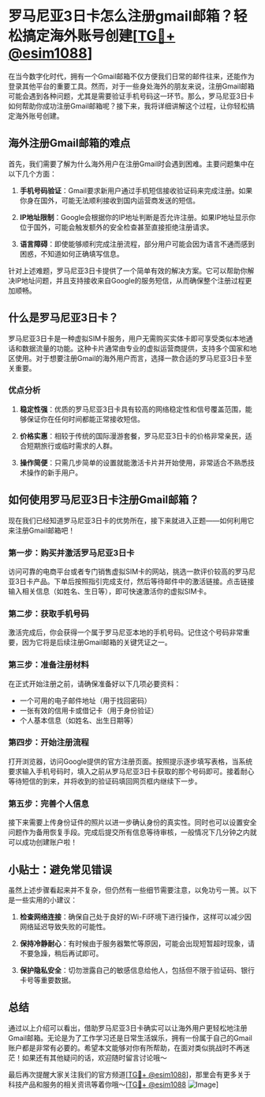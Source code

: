 # 罗马尼亚3日卡怎么注册gmail邮箱？轻松搞定海外账号创建[[TG💪+ @esim1088](https://t.me/s/esim1088)]

在当今数字化时代，拥有一个Gmail邮箱不仅方便我们日常的邮件往来，还能作为登录其他平台的重要工具。然而，对于一些身处海外的朋友来说，注册Gmail邮箱可能会遇到各种问题，尤其是需要验证手机号码这一环节。那么，罗马尼亚3日卡如何帮助你成功注册Gmail邮箱呢？接下来，我将详细讲解这个过程，让你轻松搞定海外账号创建。

## 海外注册Gmail邮箱的难点

首先，我们需要了解为什么海外用户在注册Gmail时会遇到困难。主要问题集中在以下几个方面：

1. **手机号码验证**：Gmail要求新用户通过手机短信接收验证码来完成注册。如果你身在国外，可能无法顺利接收到国内运营商发送的短信。
   
2. **IP地址限制**：Google会根据你的IP地址判断是否允许注册。如果IP地址显示你位于国外，可能会触发额外的安全检查甚至直接拒绝注册请求。

3. **语言障碍**：即使能够顺利完成注册流程，部分用户可能会因为语言不通而感到困惑，不知道如何正确填写信息。

针对上述难题，罗马尼亚3日卡提供了一个简单有效的解决方案。它可以帮助你解决IP地址问题，并且支持接收来自Google的服务短信，从而确保整个注册过程更加顺畅。

## 什么是罗马尼亚3日卡？

罗马尼亚3日卡是一种虚拟SIM卡服务，用户无需购买实体卡即可享受类似本地通话和数据流量的功能。这种卡片通常由专业的虚拟运营商提供，支持多个国家和地区使用。对于想要注册Gmail的海外用户而言，选择一款合适的罗马尼亚3日卡至关重要。

### 优点分析

1. **稳定性强**：优质的罗马尼亚3日卡具有较高的网络稳定性和信号覆盖范围，能够保证你在任何时间都能正常接收短信。
   
2. **价格实惠**：相较于传统的国际漫游套餐，罗马尼亚3日卡的价格非常亲民，适合短期旅行或临时需求的人群。

3. **操作简便**：只需几步简单的设置就能激活卡片并开始使用，非常适合不熟悉技术操作的新手用户。

## 如何使用罗马尼亚3日卡注册Gmail邮箱？

现在我们已经知道罗马尼亚3日卡的优势所在，接下来就进入正题——如何利用它来注册Gmail邮箱吧！

### 第一步：购买并激活罗马尼亚3日卡

访问可靠的电商平台或者专门销售虚拟SIM卡的网站，挑选一款评价较高的罗马尼亚3日卡产品。下单后按照指引完成支付，然后等待邮件中的激活链接。点击链接输入相关信息（如姓名、生日等），即可快速激活你的虚拟SIM卡。

### 第二步：获取手机号码

激活完成后，你会获得一个属于罗马尼亚本地的手机号码。记住这个号码非常重要，因为它将是后续注册Gmail邮箱的关键凭证之一。

### 第三步：准备注册材料

在正式开始注册之前，请确保准备好以下几项必要资料：
- 一个可用的电子邮件地址（用于找回密码）
- 一张有效的信用卡或借记卡（用于身份验证）
- 个人基本信息（如姓名、出生日期等）

### 第四步：开始注册流程

打开浏览器，访问Google提供的官方注册页面。按照提示逐步填写表格，当系统要求输入手机号码时，填入之前从罗马尼亚3日卡获取的那个号码即可。接着耐心等待短信的到来，并将收到的验证码填回网页框内继续下一步。

### 第五步：完善个人信息

接下来需要上传身份证件的照片以进一步确认身份的真实性。同时也可以设置安全问题作为备用恢复手段。完成后提交所有信息等待审核，一般情况下几分钟之内就可以成功创建账户啦！

## 小贴士：避免常见错误

虽然上述步骤看起来并不复杂，但仍然有一些细节需要注意，以免功亏一篑。以下是一些实用的小建议：

1. **检查网络连接**：确保自己处于良好的Wi-Fi环境下进行操作，这样可以减少因网络延迟导致失败的可能性。
   
2. **保持冷静耐心**：有时候由于服务器繁忙等原因，可能会出现短暂超时现象，请不要急躁，稍后再试即可。

3. **保护隐私安全**：切勿泄露自己的敏感信息给他人，包括但不限于验证码、银行卡号等重要数据。

## 总结

通过以上介绍可以看出，借助罗马尼亚3日卡确实可以让海外用户更轻松地注册Gmail邮箱。无论是为了工作学习还是日常生活娱乐，拥有一份属于自己的Gmail账户都是非常有必要的。希望本文能够对你有所帮助，在面对类似挑战时不再迷茫！如果还有其他疑问的话，欢迎随时留言讨论哦～

最后再次提醒大家关注我们的官方频道[[TG💪+ @esim1088](https://t.me/s/esim1088)]，那里会有更多关于科技产品和服务的相关资讯等着你哦～[[TG💪+ @esim1088](https://t.me/s/esim1088) ![Image](https://i.postimg.cc/4NQfJmqS/Snipaste-2025-05-13-00-14-12.png)]